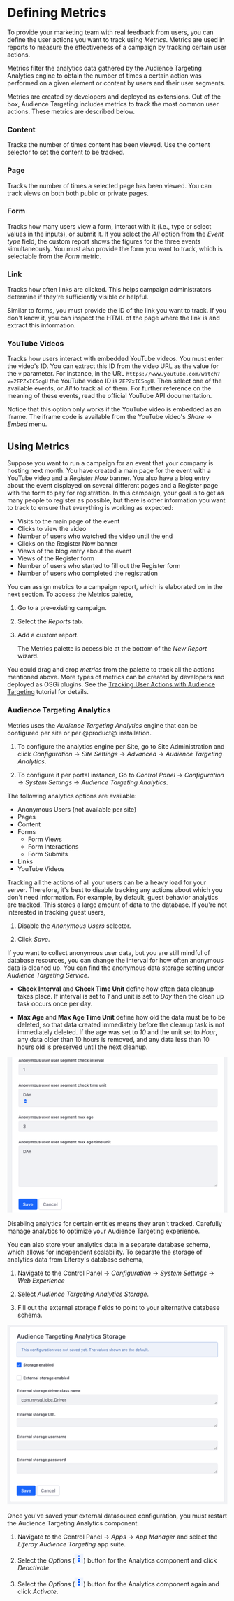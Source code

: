 # Defining Metrics [](id=defining-metrics)

To provide your marketing team with real feedback from users, you can define the
user actions you want to track using *Metrics*. Metrics are used in reports to
measure the effectiveness of a campaign by tracking certain user actions.

Metrics filter the analytics data gathered by the Audience Targeting Analytics
engine to obtain the number of times a certain action was performed on a given
element or content by users and their user segments. 

Metrics are created by developers and deployed as extensions. Out of the box,
Audience Targeting includes metrics to track the most common user actions. These
metrics are described below.

### Content [](id=content)

Tracks the number of times content has been viewed. Use the content selector to
set the content to be tracked.

### Page [](id=page)

Tracks the number of times a selected page has been viewed. You can track views
on both both public or private pages.

### Form [](id=form)

Tracks how many users view a form, interact with it (i.e., type or select values
in the inputs), or submit it. If you select the *All* option from the *Event
type* field, the custom report shows the figures for the three events
simultaneously. You must also provide the form you want to track, which is
selectable from the *Form* metric.

### Link [](id=link)

Tracks how often links are clicked. This helps campaign administrators determine
if they're sufficiently visible or helpful.

Similar to forms, you must provide the ID of the link you want to track. If you
don't know it, you can inspect the HTML of the page where the link is and
extract this information.

### YouTube Videos [](id=youtube-videos)

Tracks how users interact with embedded YouTube videos. You must enter the
video's ID. You can extract this ID from the video URL as the value for the `v`
parameter. For instance, in the URL
`https://www.youtube.com/watch?v=2EPZxIC5ogU` the YouTube video ID is
`2EPZxIC5ogU`. Then select one of the available events, or *All* to track all of
them. For further reference on the meaning of these events, read the official
YouTube API documentation.

Notice that this option only works if the YouTube video is embedded as an
iframe. The iframe code is available from the YouTube video's *Share* &rarr;
*Embed* menu.

## Using Metrics

Suppose you want to run a campaign for an event that your company is hosting 
next month. You have created a main page for the event with a YouTube video and 
a *Register Now* banner. You also have a blog entry about the event displayed 
on several different pages and a Register page with the form to pay for 
registration. In this campaign, your goal is to get as many people to register
as possible, but there is other information you want to track to ensure that
everything is working as expected:

 - Visits to the main page of the event
 - Clicks to view the video
 - Number of users who watched the video until the end
 - Clicks on the Register Now banner
 - Views of the blog entry about the event
 - Views of the Register form
 - Number of users who started to fill out the Register form
 - Number of users who completed the registration

You can assign metrics to a campaign report, which is elaborated on in the next
section. To access the Metrics palette,

1.  Go to a pre-existing campaign.

2.  Select the *Reports* tab. 

3.  Add a custom report.

    The Metrics palette is accessible at the bottom of the *New Report* wizard.

You could drag and drop *metrics* from the palette to track all the actions
mentioned above. More types of metrics can be created by developers and deployed
as OSGi plugins. See the
[Tracking User Actions with Audience Targeting](/develop/tutorials/-/knowledge_base/7-1/tracking-user-actions-with-audience-targeting)
tutorial for details.

### Audience Targeting Analytics [](id=audience-targeting-analytics)

Metrics uses the *Audience Targeting Analytics* engine that can be configured 
per site or per @product@ installation. 

1.  To configure the analytics engine per Site, go to Site Administration and
    click *Configuration* &rarr; *Site Settings* &rarr; *Advanced* &rarr;
    *Audience Targeting Analytics*.

2.  To configure it per portal instance, Go to *Control Panel* &rarr;
    *Configuration* &rarr; *System Settings* &rarr; *Audience Targeting
    Analytics*.

The following analytics options are available:

- Anonymous Users (not available per site)
- Pages
- Content
- Forms
    - Form Views
    - Form Interactions
    - Form Submits
- Links
- YouTube Videos

Tracking all the actions of all your users can be a heavy load for your server. 
Therefore, it's best to disable tracking any actions about which you don't need
information. For example, by default, guest behavior analytics are tracked. This
stores a large amount of data to the database. If you're not interested in
tracking guest users,

1.  Disable the *Anonymous Users* selector.

2.  Click *Save*.

If you want to collect anonymous user data, but you are still mindful of
database resources, you can change the interval for how often anonymous data is
cleaned up. You can find the anonymous data storage setting under *Audience
Targeting Service*.

*  **Check Interval** and **Check Time Unit** define how often data cleanup
   takes place. If interval is set to *1* and unit is set to *Day* then the
   clean up task occurs once per day.

*  **Max Age** and **Max Age Time Unit** define how old the data must be to be
   deleted, so that data created immediately before the cleanup task is not
   immediately deleted. If the age was set to *10* and the unit set to *Hour*,
   any data older than 10 hours is removed, and any data less than 10 hours old
   is preserved until the next cleanup.

![Figure 4: You can manage anonymous data cleanup here.](../../images-dxp/anonymous-users-analytics.png)

Disabling analytics for certain entities means they aren't tracked. Carefully
manage analytics to optimize your Audience Targeting experience.

You can also store your analytics data in a separate database schema, which
allows for independent scalability. To separate the storage of analytics data
from Liferay's database schema,

1.  Navigate to the Control Panel &rarr; *Configuration* &rarr; *System
    Settings* &rarr; *Web Experience*

2.  Select *Audience Targeting Analytics Storage*.

3.  Fill out the external storage fields to point to your alternative database 
    schema.

![Figure 5: By filling out the external storage requirements, you configure your Audience Targeting analytics data to be stored in an alternative database schema.](../../images-dxp/alternative-analytics-db.png)

Once you've saved your external datasource configuration, you must restart the
Audience Targeting Analytics component.

1.  Navigate to the Control Panel &rarr; *Apps* &rarr; *App Manager* and select
    the *Liferay Audience Targeting* app suite.

2.  Select the *Options* (![Options](../../images-dxp/icon-app-options.png))
    button for the Analytics component and click *Deactivate*.

3.  Select the *Options* (![Options](../../images-dxp/icon-app-options.png))
    button for the Analytics component again and click *Activate*.
